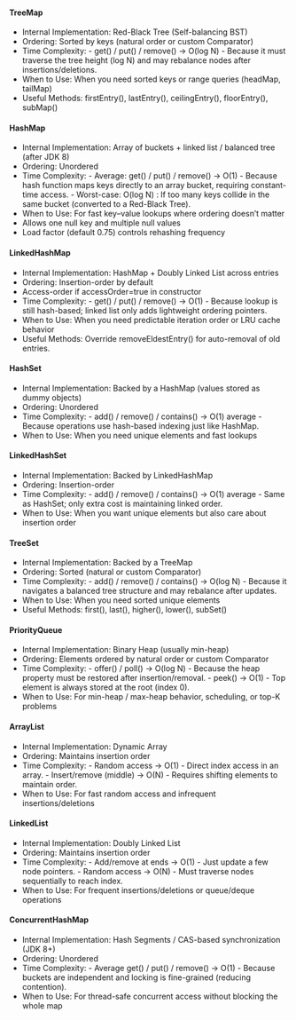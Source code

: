 #### TreeMap

- Internal Implementation: Red-Black Tree (Self-balancing BST)
- Ordering: Sorted by keys (natural order or custom Comparator)
- Time Complexity:
         - get() / put() / remove() → O(log N)
         - Because it must traverse the tree height (log N) and may rebalance nodes after insertions/deletions.
- When to Use: When you need sorted keys or range queries (headMap, tailMap)
- Useful Methods: firstEntry(), lastEntry(), ceilingEntry(), floorEntry(), subMap()


#### HashMap

- Internal Implementation: Array of buckets + linked list / balanced tree (after JDK 8)
- Ordering: Unordered
- Time Complexity:
         - Average: get() / put() / remove() → O(1)
         - Because hash function maps keys directly to an array bucket, requiring constant-time access.
         - Worst-case: O(log N) : If too many keys collide in the same bucket (converted to a Red-Black Tree).
- When to Use: For fast key–value lookups where ordering doesn’t matter
- Allows one null key and multiple null values
- Load factor (default 0.75) controls rehashing frequency

#### LinkedHashMap

- Internal Implementation: HashMap + Doubly Linked List across entries
- Ordering: Insertion-order by default
- Access-order if accessOrder=true in constructor
- Time Complexity:
        - get() / put() / remove() → O(1)
        - Because lookup is still hash-based; linked list only adds lightweight ordering pointers.
- When to Use: When you need predictable iteration order or LRU cache behavior
- Useful Methods: Override removeEldestEntry() for auto-removal of old entries.

#### HashSet

- Internal Implementation: Backed by a HashMap (values stored as dummy objects)
- Ordering: Unordered
- Time Complexity:
        - add() / remove() / contains() → O(1) average
        - Because operations use hash-based indexing just like HashMap.
- When to Use: When you need unique elements and fast lookups

#### LinkedHashSet

- Internal Implementation: Backed by LinkedHashMap
- Ordering: Insertion-order
- Time Complexity:
         - add() / remove() / contains() → O(1) average
         - Same as HashSet; only extra cost is maintaining linked order.
- When to Use: When you want unique elements but also care about insertion order

#### TreeSet

- Internal Implementation: Backed by a TreeMap
- Ordering: Sorted (natural or custom Comparator)
- Time Complexity:
        - add() / remove() / contains() → O(log N)
        - Because it navigates a balanced tree structure and may rebalance after updates.
- When to Use: When you need sorted unique elements
- Useful Methods: first(), last(), higher(), lower(), subSet()


#### PriorityQueue

- Internal Implementation: Binary Heap (usually min-heap)
- Ordering: Elements ordered by natural order or custom Comparator
- Time Complexity:
        - offer() / poll() → O(log N)
        - Because the heap property must be restored after insertion/removal.
        - peek() → O(1)
        - Top element is always stored at the root (index 0).
- When to Use: For min-heap / max-heap behavior, scheduling, or top-K problems

#### ArrayList

- Internal Implementation: Dynamic Array
- Ordering: Maintains insertion order
- Time Complexity:
      - Random access → O(1)
      - Direct index access in an array.
      - Insert/remove (middle) → O(N)
      - Requires shifting elements to maintain order.
- When to Use: For fast random access and infrequent insertions/deletions


#### LinkedList

- Internal Implementation: Doubly Linked List
- Ordering: Maintains insertion order
- Time Complexity:
        - Add/remove at ends → O(1)
        - Just update a few node pointers.
        - Random access → O(N)
        - Must traverse nodes sequentially to reach index.
- When to Use: For frequent insertions/deletions or queue/deque operations

#### ConcurrentHashMap

- Internal Implementation: Hash Segments / CAS-based synchronization (JDK 8+)
- Ordering: Unordered
- Time Complexity:
        - Average get() / put() / remove() → O(1)
        - Because buckets are independent and locking is fine-grained (reducing contention).
- When to Use: For thread-safe concurrent access without blocking the whole map
